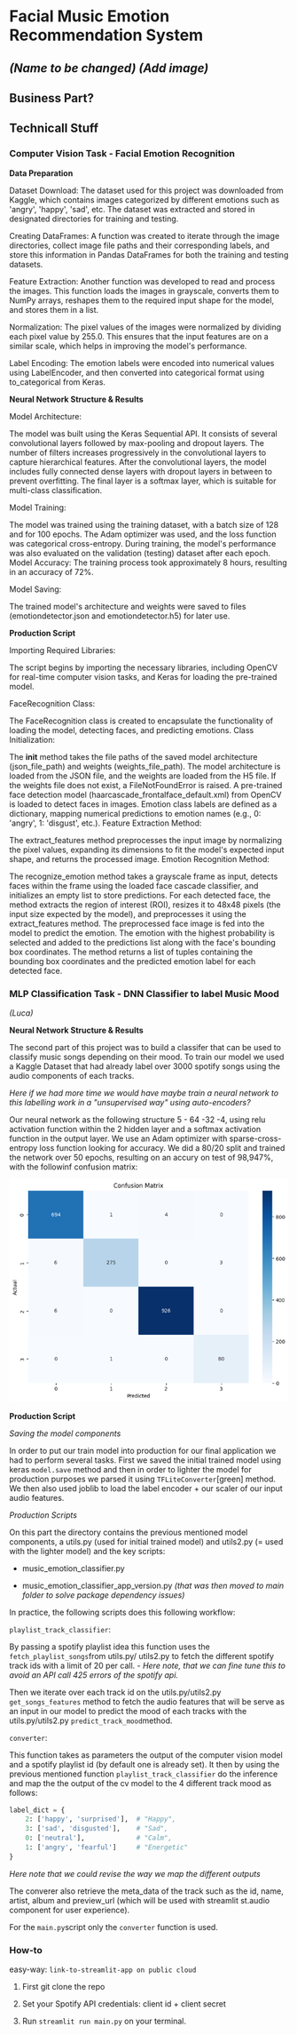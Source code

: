 # Facial Music Emotion Recommendation System
_(Name to be changed)_
_(Add image)_
---
## Business Part?

## Technicall Stuff

### Computer Vision Task - Facial Emotion Recognition
__Data Preparation__

Dataset Download:
The dataset used for this project was downloaded from Kaggle, which contains images categorized by different emotions such as 'angry', 'happy', 'sad', etc. The dataset was extracted and stored in designated directories for training and testing.

Creating DataFrames:
A function was created to iterate through the image directories, collect image file paths and their corresponding labels, and store this information in Pandas DataFrames for both the training and testing datasets.

Feature Extraction:
Another function was developed to read and process the images. This function loads the images in grayscale, converts them to NumPy arrays, reshapes them to the required input shape for the model, and stores them in a list.

Normalization:
The pixel values of the images were normalized by dividing each pixel value by 255.0. This ensures that the input features are on a similar scale, which helps in improving the model's performance.

Label Encoding:
The emotion labels were encoded into numerical values using LabelEncoder, and then converted into categorical format using to_categorical from Keras.

__Neural Network Structure & Results__

Model Architecture:

The model was built using the Keras Sequential API. It consists of several convolutional layers followed by max-pooling and dropout layers. The number of filters increases progressively in the convolutional layers to capture hierarchical features.
After the convolutional layers, the model includes fully connected dense layers with dropout layers in between to prevent overfitting. The final layer is a softmax layer, which is suitable for multi-class classification.

Model Training:

The model was trained using the training dataset, with a batch size of 128 and for 100 epochs. The Adam optimizer was used, and the loss function was categorical cross-entropy.
During training, the model's performance was also evaluated on the validation (testing) dataset after each epoch.
Model Accuracy:
The training process took approximately 8 hours, resulting in an accuracy of 72%.

Model Saving:

The trained model's architecture and weights were saved to files (emotiondetector.json and emotiondetector.h5) for later use.


__Production Script__

Importing Required Libraries:

The script begins by importing the necessary libraries, including OpenCV for real-time computer vision tasks, and Keras for loading the pre-trained model.

FaceRecognition Class:

The FaceRecognition class is created to encapsulate the functionality of loading the model, detecting faces, and predicting emotions.
Class Initialization:

The __init__ method takes the file paths of the saved model architecture (json_file_path) and weights (weights_file_path).
The model architecture is loaded from the JSON file, and the weights are loaded from the H5 file. If the weights file does not exist, a FileNotFoundError is raised.
A pre-trained face detection model (haarcascade_frontalface_default.xml) from OpenCV is loaded to detect faces in images.
Emotion class labels are defined as a dictionary, mapping numerical predictions to emotion names (e.g., 0: 'angry', 1: 'disgust', etc.).
Feature Extraction Method:

The extract_features method preprocesses the input image by normalizing the pixel values, expanding its dimensions to fit the model's expected input shape, and returns the processed image.
Emotion Recognition Method:

The recognize_emotion method takes a grayscale frame as input, detects faces within the frame using the loaded face cascade classifier, and initializes an empty list to store predictions.
For each detected face, the method extracts the region of interest (ROI), resizes it to 48x48 pixels (the input size expected by the model), and preprocesses it using the extract_features method.
The preprocessed face image is fed into the model to predict the emotion. The emotion with the highest probability is selected and added to the predictions list along with the face's bounding box coordinates.
The method returns a list of tuples containing the bounding box coordinates and the predicted emotion label for each detected face.


### MLP Classification Task - DNN Classifier to label Music Mood
_(Luca)_

__Neural Network Structure & Results__

The second part of this project was to build a classifer that can be used to classify music songs depending on their mood. To train our model we used a Kaggle Dataset that had already label over 3000 spotify songs using the audio components of each tracks.

_Here if we had more time we would have maybe train a neural network to this labelling work in a "unsupervised way" using auto-encoders?_

Our neural network as the following structure 5 - 64 -32 -4, using relu activation function within the 2 hidden layer and a softmax activation function in the output layer. We use an Adam optimizer with sparse-cross-entropy loss function looking for accuracy. We did a 80/20 split and trained the network over 50 epochs, resulting on an accury on test of 98,947%, with the followinf confusion matrix:

!['confusion_matrix'](conf_matrix.png)


__Production Script__

_Saving the model components_

In order to put our train model into production for our final application we had to perform several tasks.
First we saved the initial trained model using keras `model.save` method and then in order to lighter the model for production purposes we parsed it using `TFLiteConverter`[green] method. We then also used joblib to load the label encoder + our scaler of our input audio features.

_Production Scripts_

On this part the directory contains the previous mentioned model components, a utils.py (used for initial trained model) and utils2.py (= used with the lighter model) and the key scripts:

- music_emotion_classifier.py

- music_emotion_classifier_app_version.py _(that was then moved to main folder to solve package dependency issues)_

In practice, the following scripts does this following workflow:

`playlist_track_classifier`: 

By passing a spotify playlist idea this function uses the `fetch_playlist_songs`from utils.py/ utils2.py to fetch the different spotify track ids with a limit of 20 per call. - _Here note, that we can fine tune this to avoid an API call 425 errors of the spotify api._

Then we iterate over each track id on the utils.py/utils2.py `get_songs_features` method to fetch the audio features that will be serve as an input in our model to predict the mood of each tracks with the utils.py/utils2.py `predict_track_mood`method.

`converter`:

This function takes as parameters the output of the computer vision model and a spotify playlist id (by default one is already set). It then by using the previous mentioned function `playlist_track_classifier` do the inference and map the the output of the cv model to the 4 different track mood as follows:

```python
label_dict = {
    2: ['happy', 'surprised'],  # "Happy",
    3: ['sad', 'disgusted'],    # "Sad",
    0: ['neutral'],             # "Calm",
    1: ['angry', 'fearful']     # "Energetic"
}
```
_Here note that we could revise the way we map the different outputs_

The converer also retrieve the meta_data of the track such as the id, name, artist, album and preview_url (which will be used with streamlit st.audio component for user experience).

For the `main.py`script only the `converter` function is used.

### How-to

easy-way: `link-to-streamlit-app on public cloud`

1) First git clone the repo

2) Set your Spotify API credentials: client id + client secret

3) Run ```streamlit run main.py``` on your terminal.






